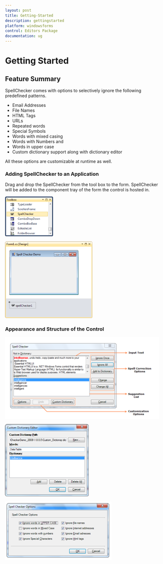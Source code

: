 ```yaml
---
layout: post
title: Getting-Started
description: gettingstarted
platform: windowsforms
control: Editors Package
documentation: ug
---
```


# Getting Started

## Feature Summary

SpellChecker comes with options to selectively ignore the following predefined patterns.

* Email Addresses
* File Names
* HTML Tags
* URLs
* Repeated words
* Special Symbols
* Words with mixed casing
* Words with Numbers and 
* Words in upper case
* Custom dictionary support along with dictionary editor

All these options are customizable at runtime as well.

### Adding SpellChecker to an Application

Drag and drop the SpellChecker from the tool box to the form. SpellChecker will be added to the component tray of the form the control is hosted in.

 ![](Getting-Started_images/Overview_img647.png)


![](Getting-Started_images/Overview_img648.png)


### Appearance and Structure of the Control

![](Getting-Started_images/Overview_img649.png) 

![](Getting-Started_images/Overview_img650.png)


![](Getting-Started_images/Overview_img651.png)
